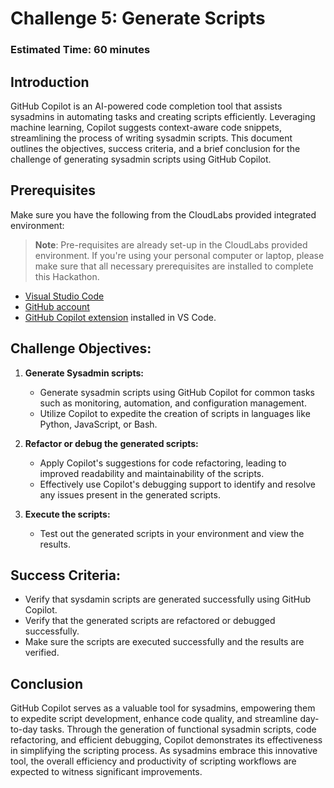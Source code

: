 # Challenge 5: Generate Scripts

### Estimated Time: 60 minutes

## Introduction

GitHub Copilot is an AI-powered code completion tool that assists sysadmins in automating tasks and creating scripts efficiently. Leveraging machine learning, Copilot suggests context-aware code snippets, streamlining the process of writing sysadmin scripts. This document outlines the objectives, success criteria, and a brief conclusion for the challenge of generating sysadmin scripts using GitHub Copilot.

## Prerequisites

Make sure you have the following from the CloudLabs provided integrated environment:

> **Note**: Pre-requisites are already set-up in the CloudLabs provided environment. If you're using your personal computer or laptop, please make sure that all necessary prerequisites are installed to complete this Hackathon.

- [Visual Studio Code](https://code.visualstudio.com/)
- [GitHub account](https://github.com/)
- [GitHub Copilot extension](https://marketplace.visualstudio.com/items?itemName=GitHub.copilot) installed in VS Code.

## Challenge Objectives:

1. **Generate Sysadmin scripts:**
   - Generate sysadmin scripts using GitHub Copilot for common tasks such as monitoring, automation, and configuration management.
   - Utilize Copilot to expedite the creation of scripts in languages like Python, JavaScript, or Bash.

2. **Refactor or debug the generated scripts:**
   - Apply Copilot's suggestions for code refactoring, leading to improved readability and maintainability of the scripts.
   - Effectively use Copilot's debugging support to identify and resolve any issues present in the generated scripts.

3. **Execute the scripts:**
   - Test out the generated scripts in your environment and view the results.

## Success Criteria:

- Verify that sysdamin scripts are generated successfully using GitHub Copilot.
- Verify that the generated scripts are refactored or debugged successfully.
- Make sure the scripts are executed successfully and the results are verified.

## Conclusion

GitHub Copilot serves as a valuable tool for sysadmins, empowering them to expedite script development, enhance code quality, and streamline day-to-day tasks. Through the generation of functional sysadmin scripts, code refactoring, and efficient debugging, Copilot demonstrates its effectiveness in simplifying the scripting process. As sysadmins embrace this innovative tool, the overall efficiency and productivity of scripting workflows are expected to witness significant improvements.
